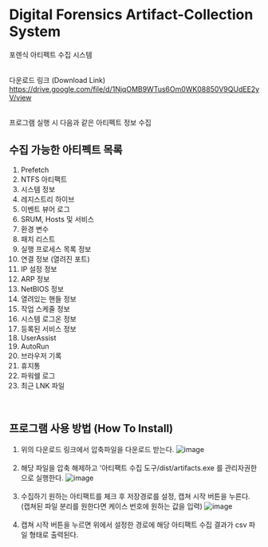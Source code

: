 # Digital Forensics Artifact-Collection System
포렌식 아티펙트 수집 시스템<br><br>

다운로드 링크 (Download Link)<br>
https://drive.google.com/file/d/1NjqOMB9WTus6Om0WK08850V9QUdEE2yV/view
<br>
<br>

프로그램 실행 시 다음과 같은 아티펙트 정보 수집
<br>

## 수집 가능한 아티펙트 목록
1. Prefetch
2. NTFS 아티팩트
3. 시스템 정보
4. 레지스트리 하이브
5. 이벤트 뷰어 로그
6. SRUM, Hosts 및 서비스
7. 환경 변수
8. 패치 리스트
9. 실행 프로세스 목록 정보
10. 연결 정보 (열려진 포트)
11. IP 설정 정보
12. ARP 정보
13. NetBIOS 정보
14. 열려있는 핸들 정보
15. 작업 스케줄 정보
16. 시스템 로그온 정보
17. 등록된 서비스 정보
18. UserAssist
19. AutoRun
20. 브라우저 기록
21. 휴지통
22. 파워쉘 로그
23. 최근 LNK 파일

<br>

## 프로그램 사용 방법 (How To Install)
1. 위의 다운로드 링크에서 압축파일을 다운로드 받는다.
   ![image](https://github.com/DaeHOHoHOHo/OSS_Project/assets/112150244/6d290fb9-acef-4a68-99dd-2dff809a6663) <br><br>
2. 해당 파일을 압축 해제하고 '아티팩트 수집 도구/dist/artifacts.exe 를 관리자권한으로 실행한다.
   ![image](https://github.com/DaeHOHoHOHo/OSS_Project/assets/112150244/f4481a80-c5de-4e2a-a6e1-f44397e15afc)<br><br>
3. 수집하기 원하는 아티팩트를 체크 후 저장경로를 설정, 캡쳐 시작 버튼을 누른다. (캡쳐된 파일 분리를 원한다면 케이스 번호에 원하는 값을 입력)
   ![image](https://github.com/DaeHOHoHOHo/OSS_Project/assets/112150244/d1dba344-d2e3-4ed6-93e4-cb7b8865167a)<br><br>
4. 캡쳐 시작 버튼을 누르면 위에서 설정한 경로에 해당 아티팩트 수집 결과가 csv 파일 형태로 출력된다.
